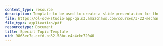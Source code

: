 ```yaml
---
content_type: resource
description: Template to be used to create a slide presentation for the group project.
file: https://ol-ocw-studio-app-qa.s3.amazonaws.com/courses/3-22-mechanical-behavior-of-materials-spring-2008/9863ec7eccfdbb3258bce4c4cbc72040_spectopictemplat.pdf
file_type: application/pdf
resourcetype: Document
title: Special Topic Template
uid: 9863ec7e-ccfd-bb32-58bc-e4c4cbc72040
---
```

